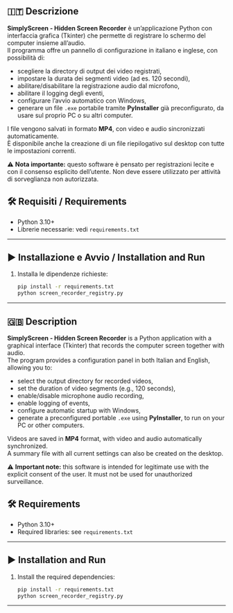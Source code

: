 ## 🇮🇹 Descrizione

**SimplyScreen - Hidden Screen Recorder** è un’applicazione Python con interfaccia grafica (Tkinter) che permette di registrare lo schermo del computer insieme all’audio.  
Il programma offre un pannello di configurazione in italiano e inglese, con possibilità di:

- scegliere la directory di output dei video registrati,  
- impostare la durata dei segmenti video (ad es. 120 secondi),  
- abilitare/disabilitare la registrazione audio dal microfono,  
- abilitare il logging degli eventi,  
- configurare l’avvio automatico con Windows,  
- generare un file `.exe` portabile tramite **PyInstaller** già preconfigurato, da usare sul proprio PC o su altri computer.  

I file vengono salvati in formato **MP4**, con video e audio sincronizzati automaticamente.  
È disponibile anche la creazione di un file riepilogativo sul desktop con tutte le impostazioni correnti.  

⚠️ **Nota importante:** questo software è pensato per registrazioni lecite e con il consenso esplicito dell’utente. Non deve essere utilizzato per attività di sorveglianza non autorizzata.

## 🛠 Requisiti / Requirements

- Python 3.10+  
- Librerie necessarie: vedi `requirements.txt`  

---

## ▶️ Installazione e Avvio / Installation and Run

1. Installa le dipendenze richieste:
   ```bash
   pip install -r requirements.txt
   python screen_recorder_registry.py

---

## 🇬🇧 Description

**SimplyScreen - Hidden Screen Recorder** is a Python application with a graphical interface (Tkinter) that records the computer screen together with audio.  
The program provides a configuration panel in both Italian and English, allowing you to:

- select the output directory for recorded videos,  
- set the duration of video segments (e.g., 120 seconds),  
- enable/disable microphone audio recording,  
- enable logging of events,  
- configure automatic startup with Windows,  
- generate a preconfigured portable `.exe` using **PyInstaller**, to run on your PC or other computers.  

Videos are saved in **MP4** format, with video and audio automatically synchronized.  
A summary file with all current settings can also be created on the desktop.  

⚠️ **Important note:** this software is intended for legitimate use with the explicit consent of the user. It must not be used for unauthorized surveillance.

## 🛠 Requirements

- Python 3.10+  
- Required libraries: see `requirements.txt`  

---

## ▶️ Installation and Run

1. Install the required dependencies:
   ```bash
   pip install -r requirements.txt
   python screen_recorder_registry.py

---
